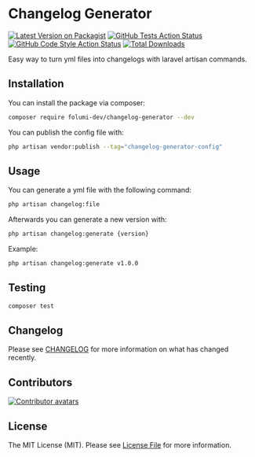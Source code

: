 # Changelog Generator

[![Latest Version on Packagist](https://img.shields.io/packagist/v/folumi-dev/changelog-generator.svg?style=flat-square)](https://packagist.org/packages/folumi-dev/changelog-generator)
[![GitHub Tests Action Status](https://img.shields.io/github/actions/workflow/status/folumi-dev/changelog-generator/run-tests.yml?branch=main&label=tests&style=flat-square)](https://github.com/folumi-dev/changelog-generator/actions?query=workflow%3Arun-tests+branch%3Amain)
[![GitHub Code Style Action Status](https://img.shields.io/github/actions/workflow/status/folumi-dev/changelog-generator/fix-php-code-style-issues.yml?branch=main&label=code%20style&style=flat-square)](https://github.com/folumi-dev/changelog-generator/actions?query=workflow%3A"Fix+PHP+code+style+issues"+branch%3Amain)
[![Total Downloads](https://img.shields.io/packagist/dt/folumi-dev/changelog-generator.svg?style=flat-square)](https://packagist.org/packages/folumi-dev/changelog-generator)

Easy way to turn yml files into changelogs with laravel artisan commands.
## Installation

You can install the package via composer:

```bash
composer require folumi-dev/changelog-generator --dev
```

You can publish the config file with:

```bash
php artisan vendor:publish --tag="changelog-generator-config"
```

## Usage

You can generate a yml file with the following command:
```bash
php artisan changelog:file
```

Afterwards you can generate a new version with:
```bash
php artisan changelog:generate {version}
```
Example:
```bash
php artisan changelog:generate v1.0.0
```

## Testing

```bash
composer test
```

## Changelog

Please see [CHANGELOG](CHANGELOG.md) for more information on what has changed recently.

## Contributors

[![Contributor avatars](https://contrib.rocks/image?repo=Folumi-dev/changelog-generator)](https://github.com/Folumi-dev/changelog-generator/graphs/contributors)

## License

The MIT License (MIT). Please see [License File](LICENSE.md) for more information.
